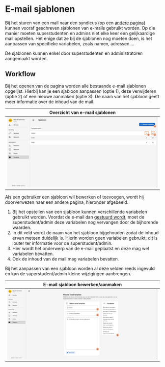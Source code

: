 # E-mail sjablonen
Bij het sturen van een mail naar een syndicus (op een [andere pagina](../contact/contact_syndicus.md)) kunnen vooraf geschreven
sjablonen van e-mails gebruikt worden. Op die manier moeten superstudenten en admins niet elke keer een gelijkaardige
mail opstellen. Het enige dat ze bij de sjablonen nog moeten doen, is het aanpassen van specifieke
variabelen, zoals namen, adressen ...

De sjablonen kunnen enkel door superstudenten en administratoren aangemaakt worden.

## Workflow
Bij het openen van de pagina worden alle bestaande e-mail sjablonen opgelijst.
Hierbij kan je een sjabloon aanpassen (optie 1), deze verwijderen (optie 2)
of een nieuwe aanmaken (optie 3).
De naam van het sjabloon geeft meer informatie over de inhoud van de mail.


|            Overzicht van e-mail sjablonen            |
|:----------------------------------------------------:|
| ![](../../assets/administration/email_templates.jpg) |

Als een gebruiker een sjabloon wil bewerken of toevoegen, wordt hij doorverwezen naar een andere pagina, hieronder afgebeeld.
1. Bij het opstellen van een sjabloon kunnen verschillende variabelen gebruikt worden.
Voordat de e-mail dan [gestuurd wordt](../contact/contact_syndicus.md),
moet de superstudent/admin deze variabelen nog vervangen door de bijhorende waarden.
2. In dit veld wordt de naam van het sjabloon bijgehouden zodat de inhoud ervan meteen duidelijk is.
Hierin worden geen variabelen gebruikt, dit is louter ter informatie voor de superstudent/admin.
3. Hier wordt het onderwerp van de e-mail geplaatst en deze mag wel variabelen bevatten.
4. Ook de inhoud van de mail mag variabelen bevatten.

Bij het aanpassen van een sjabloon worden al deze velden
reeds ingevuld en kan de superstudent/admin kleine wijzigingen aanbrengen.

|             E-mail sjabloon bewerken/aanmaken             |
|:---------------------------------------------------------:|
| ![](../../assets/administration/email_template_nieuw.jpg) |
